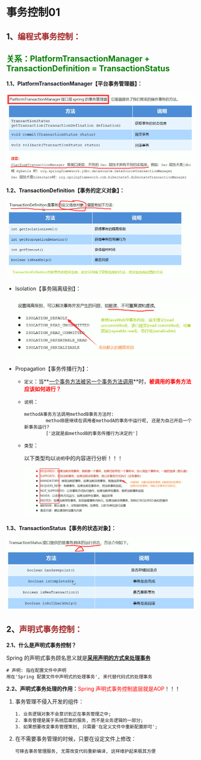 # 事务控制01

## 1、<span style="color:brown">编程式事务控制：</span>

## <span style="color:green">关系：PlatformTransactionManager  +  TransactionDefinition  =  TransactionStatus</span>

**1.1、PlatformTransactionManager【平台事务管理器】：**

<img src="https://raw.githubusercontent.com/root-bine/image/main/Typora-image/PlatformTransactionManager.png" alt="image-20220920195348118" style="zoom:80%;" />

**1.2、TransactionDefinition【事务的定义对象】：**

<img src="https://raw.githubusercontent.com/root-bine/image/main/Typora-image/TransactionDefinition.png" alt="image-20220920200403711" style="zoom:80%;" />

- Isolation【事务隔离级别】：

  <img src="https://raw.githubusercontent.com/root-bine/image/main/Typora-image/%E4%BA%8B%E5%8A%A1%E6%8E%A7%E5%88%B6%E4%B8%AD%E7%9A%84%E9%9A%94%E7%A6%BB%E7%BA%A7%E5%88%AB.png" alt="image-20220920200947128" style="zoom:80%;" />

- Propagation【事务传播行为】：

  - `定义`：当**<u>一个事务方法被另一个事务方法调用</u>**时，<span style="color:red">**被调用的事务方法应该如何进行？**</span>

  - `说明`：

    ```apl
    methodA事务方法调用methodB事务方法时:
    		methodB是继续在调用者methodA的事务中运行呢, 还是为自己开启一个新事务运行?
    		['这就是由methodB的事务传播行为决定的']
    ```

  - `类型`：

    以下类型均以`说明`中的内容进行分析！！！

    <img src="https://raw.githubusercontent.com/root-bine/image/main/Typora-image/%E4%B8%83%E7%A7%8D%E4%BA%8B%E5%8A%A1%E4%BC%A0%E6%92%AD%E7%B1%BB%E5%9E%8B.png" alt="image-20220920203935161" style="zoom:80%;" />

**1.3、TransactionStatus【事务的状态对象】：**

<img src="https://raw.githubusercontent.com/root-bine/image/main/Typora-image/TransactionStatus.png" alt="image-20220920204717239" style="zoom:80%;" />



## 2、<span style="color:brown">声明式事务控制：</span>

**2.1、什么是声明式事务控制？**

Spring 的声明式事务顾名思义就是<u>**采用声明的方式来处理事务**</u>

```apl
# 声明: 指在配置文件中声明
用在'Spring 配置文件中声明式的处理事务', 来代替代码式的处理事务
```

**2.2、声明式事务处理的作用：**<span style="color:red">Spring 声明式事务控制底层就是AOP</span>！！！

1. 事务管理不侵入开发的组件：

   ```apl
   1. 业务逻辑对象不会意识到正在事务管理之中;
   2. 事务管理是属于系统层面的服务, 而不是业务逻辑的一部分;
   3. 如果想要改变事务管理策划, 只需要'在定义文件中重新配置即可';
   ```

2. 在不需要事务管理的时候，只要在设定文件上修改：

   ```apl
   可移去事务管理服务, 无需改变代码重新编译, 这样维护起来极其方便
   ```
